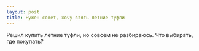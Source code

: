 ```yaml
---
layout: post 
title: Нужен совет, хочу взять летние туфли 
--- 
```

Решил купить летние туфли, но совсем не разбираюсь. Что выбирать, где покупать?